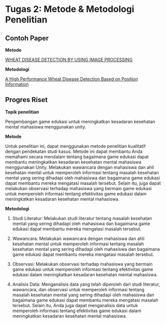 # Tugas 2: Metode & Metodologi Penelitian

## Contoh Paper

**Metode**

[WHEAT DISEASE DETECTION BY USING IMAGE PROCESSING 
](https://media.neliti.com/media/publications/428632-none-8b18bf3c.pdf)

**Metodologi**

[A High Performance Wheat Disease Detection Based on Position Information](https://pubmed.ncbi.nlm.nih.gov/36904051/)

## Progres Riset

**Topik penelitian**

Pengembangan game edukasi untuk meningkatkan kesadaran kesehatan mental mahasiswa menggunakan unity.

**Metode**

Untuk penelitian ini, dapat menggunakan metode penelitian kualitatif dengan pendekatan studi kasus. Metode ini dapat membantu Anda memahami secara mendalam tentang bagaimana game edukasi dapat membantu meningkatkan kesadaran kesehatan mental mahasiswa menggunakan Unity. Melakukan wawancara dengan mahasiswa dan ahli kesehatan mental untuk memperoleh informasi tentang masalah kesehatan mental yang sering dihadapi oleh mahasiswa dan bagaimana game edukasi dapat membantu mereka mengatasi masalah tersebut. Selain itu, juga dapat melakukan observasi terhadap mahasiswa yang bermain game edukasi untuk memperoleh informasi tentang efektivitas game edukasi dalam meningkatkan kesadaran kesehatan mental mahasiswa.

**Metodologi**

1. Studi Literatur: Melakukan studi literatur tentang masalah kesehatan mental yang sering dihadapi oleh mahasiswa dan bagaimana game edukasi dapat membantu mereka mengatasi masalah tersebut.

2. Wawancara: Melakukan wawancara dengan mahasiswa dan ahli kesehatan mental untuk memperoleh informasi tentang masalah kesehatan mental yang sering dihadapi oleh mahasiswa dan bagaimana game edukasi dapat membantu mereka mengatasi masalah tersebut.

3. Observasi: Melakukan observasi terhadap mahasiswa yang bermain game edukasi untuk memperoleh informasi tentang efektivitas game edukasi dalam meningkatkan kesadaran kesehatan mental mahasiswa.

4. Analisis Data: Menganalisis data yang telah diperoleh dari studi literatur, wawancara, dan observasi untuk memperoleh informasi tentang masalah kesehatan mental yang sering dihadapi oleh mahasiswa dan bagaimana game edukasi dapat membantu mereka mengatasi masalah tersebut. Selain itu, Anda juga dapat menganalisis data untuk memperoleh informasi tentang efektivitas game edukasi dalam meningkatkan kesadaran kesehatan mental mahasiswa.
